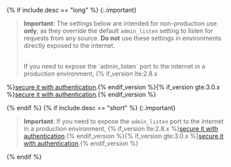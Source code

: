 {% if include.desc == "long" %}
   {:.important}
   > **Important:** The settings below are intended for non-production use **only**, as they override the default `admin_listen` setting to listen for requests from any source. **Do not** use these settings in environments directly exposed to the internet.
   >
   > <br>
   > If you need to expose the `admin_listen` port to the internet in a production environment,
   > {% if_version lte:2.8.x
   %}[secure it with authentication](/gateway/{{include.kong_version}}/admin-api/secure-admin-api/).{% endif_version %}{% if_version gte:3.0.x
   %}[secure it with authentication](/gateway/{{include.kong_version}}/production/running-kong/secure-admin-api/).{% endif_version %}


{% endif %}
{% if include.desc == "short" %}
   {:.important}
   > **Important**: If you need to expose the `admin_listen` port to the internet in a production environment,
  > {% if_version lte:2.8.x
    %}[secure it with authentication](/gateway/{{include.kong_version}}/admin-api/secure-admin-api/).{% endif_version %}{% if_version gte:3.0.x
    %}[secure it with authentication](/gateway/{{include.kong_version}}/production/running-kong/secure-admin-api/).{% endif_version %}

{% endif %}
